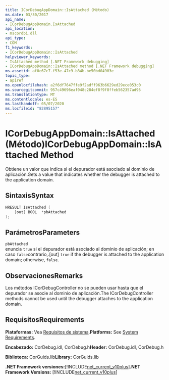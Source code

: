 ```yaml
---
title: ICorDebugAppDomain::IsAttached (Método)
ms.date: 03/30/2017
api_name:
- ICorDebugAppDomain.IsAttached
api_location:
- mscordbi.dll
api_type:
- COM
f1_keywords:
- ICorDebugAppDomain::IsAttached
helpviewer_keywords:
- IsAttached method [.NET Framework debugging]
- ICorDebugAppDomain::IsAttached method [.NET Framework debugging]
ms.assetid: af0c67c7-f53e-47c9-b84b-be50bd04903e
topic_type:
- apiref
ms.openlocfilehash: a2f6df7647ffe9f2adff963b6629ed29ece053c0
ms.sourcegitcommit: 957c49696eaf048c284ef8f9f8ffeb562357ad95
ms.translationtype: MT
ms.contentlocale: es-ES
ms.lasthandoff: 05/07/2020
ms.locfileid: "82895157"
---
```

# <a name="icordebugappdomainisattached-method"></a><span data-ttu-id="fb547-102">ICorDebugAppDomain::IsAttached (Método)</span><span class="sxs-lookup"><span data-stu-id="fb547-102">ICorDebugAppDomain::IsAttached Method</span></span>
<span data-ttu-id="fb547-103">Obtiene un valor que indica si el depurador está asociado al dominio de aplicación.</span><span class="sxs-lookup"><span data-stu-id="fb547-103">Gets a value that indicates whether the debugger is attached to the application domain.</span></span>  
  
## <a name="syntax"></a><span data-ttu-id="fb547-104">Sintaxis</span><span class="sxs-lookup"><span data-stu-id="fb547-104">Syntax</span></span>  
  
```cpp  
HRESULT IsAttached (  
    [out] BOOL  *pbAttached  
);  
```  
  
## <a name="parameters"></a><span data-ttu-id="fb547-105">Parámetros</span><span class="sxs-lookup"><span data-stu-id="fb547-105">Parameters</span></span>  
 `pbAttached`  
 <span data-ttu-id="fb547-106">enuncia `true` si el depurador está asociado al dominio de aplicación; en caso `false`contrario,.</span><span class="sxs-lookup"><span data-stu-id="fb547-106">[out] `true` if the debugger is attached to the application domain; otherwise, `false`.</span></span>  
  
## <a name="remarks"></a><span data-ttu-id="fb547-107">Observaciones</span><span class="sxs-lookup"><span data-stu-id="fb547-107">Remarks</span></span>  
 <span data-ttu-id="fb547-108">Los métodos ICorDebugController no se pueden usar hasta que el depurador se asocie al dominio de aplicación.</span><span class="sxs-lookup"><span data-stu-id="fb547-108">The ICorDebugController methods cannot be used until the debugger attaches to the application domain.</span></span>  
  
## <a name="requirements"></a><span data-ttu-id="fb547-109">Requisitos</span><span class="sxs-lookup"><span data-stu-id="fb547-109">Requirements</span></span>  
 <span data-ttu-id="fb547-110">**Plataformas:** Vea [Requisitos de sistema](../../get-started/system-requirements.md).</span><span class="sxs-lookup"><span data-stu-id="fb547-110">**Platforms:** See [System Requirements](../../get-started/system-requirements.md).</span></span>  
  
 <span data-ttu-id="fb547-111">**Encabezado:** CorDebug.idl, CorDebug.h</span><span class="sxs-lookup"><span data-stu-id="fb547-111">**Header:** CorDebug.idl, CorDebug.h</span></span>  
  
 <span data-ttu-id="fb547-112">**Biblioteca:** CorGuids.lib</span><span class="sxs-lookup"><span data-stu-id="fb547-112">**Library:** CorGuids.lib</span></span>  
  
 <span data-ttu-id="fb547-113">**.NET Framework versiones:**[!INCLUDE[net_current_v10plus](../../../../includes/net-current-v10plus-md.md)]</span><span class="sxs-lookup"><span data-stu-id="fb547-113">**.NET Framework Versions:** [!INCLUDE[net_current_v10plus](../../../../includes/net-current-v10plus-md.md)]</span></span>
